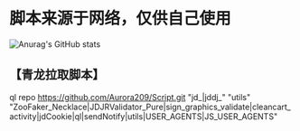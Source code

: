 #  脚本来源于网络，仅供自己使用
![Anurag's GitHub stats](https://github-readme-stats.vercel.app/api?username=Aurora209&theme=dark&show_icons=true)
<!-- (https://github.com/anuraghazra/github-readme-stats) -->

## 【青龙拉取脚本】
<!-- 第一个要素： ql raw 或者 ql repo （拉取单个文件或拉取整个库）
第二个要素： 一个git库地址
第三个要素： ""（里面标记想要拉取什么类型脚本）
第四个要素： 第二个 "" （里面标记排除什么脚本不拉取）
第五个要素： 第三个 "" （里面标记拉取什么依赖文件，这里面标记的脚本会放进依赖库而不是运行库）
第六个要素： 最后一个 "" （里面标记拉取前面gt库的那个分支） -->

ql repo https://github.com/Aurora209/Script.git "jd_|jddj_" "utils" "ZooFaker_Necklace|JDJRValidator_Pure|sign_graphics_validate|cleancart_activity|jdCookie|ql|sendNotify|utils|USER_AGENTS|JS_USER_AGENTS"

